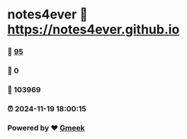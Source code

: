 # notes4ever :link: https://notes4ever.github.io 
### :page_facing_up: [95](https://notes4ever.github.io/tag.html) 
### :speech_balloon: 0 
### :hibiscus: 103969 
### :alarm_clock: 2024-11-19 18:00:15 
### Powered by :heart: [Gmeek](https://github.com/Meekdai/Gmeek)
